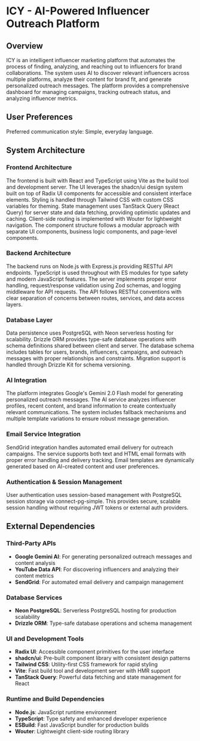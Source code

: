 # ICY - AI-Powered Influencer Outreach Platform

## Overview

ICY is an intelligent influencer marketing platform that automates the process of finding, analyzing, and reaching out to influencers for brand collaborations. The system uses AI to discover relevant influencers across multiple platforms, analyze their content for brand fit, and generate personalized outreach messages. The platform provides a comprehensive dashboard for managing campaigns, tracking outreach status, and analyzing influencer metrics.

## User Preferences

Preferred communication style: Simple, everyday language.

## System Architecture

### Frontend Architecture
The frontend is built with React and TypeScript using Vite as the build tool and development server. The UI leverages the shadcn/ui design system built on top of Radix UI components for accessible and consistent interface elements. Styling is handled through Tailwind CSS with custom CSS variables for theming. State management uses TanStack Query (React Query) for server state and data fetching, providing optimistic updates and caching. Client-side routing is implemented with Wouter for lightweight navigation. The component structure follows a modular approach with separate UI components, business logic components, and page-level components.

### Backend Architecture  
The backend runs on Node.js with Express.js providing RESTful API endpoints. TypeScript is used throughout with ES modules for type safety and modern JavaScript features. The server implements proper error handling, request/response validation using Zod schemas, and logging middleware for API requests. The API follows RESTful conventions with clear separation of concerns between routes, services, and data access layers.

### Database Layer
Data persistence uses PostgreSQL with Neon serverless hosting for scalability. Drizzle ORM provides type-safe database operations with schema definitions shared between client and server. The database schema includes tables for users, brands, influencers, campaigns, and outreach messages with proper relationships and constraints. Migration support is handled through Drizzle Kit for schema versioning.

### AI Integration
The platform integrates Google's Gemini 2.0 Flash model for generating personalized outreach messages. The AI service analyzes influencer profiles, recent content, and brand information to create contextually relevant communications. The system includes fallback mechanisms and multiple template variations to ensure robust message generation.

### Email Service Integration
SendGrid integration handles automated email delivery for outreach campaigns. The service supports both text and HTML email formats with proper error handling and delivery tracking. Email templates are dynamically generated based on AI-created content and user preferences.

### Authentication & Session Management
User authentication uses session-based management with PostgreSQL session storage via connect-pg-simple. This provides secure, scalable session handling without requiring JWT tokens or external auth providers.

## External Dependencies

### Third-Party APIs
- **Google Gemini AI**: For generating personalized outreach messages and content analysis
- **YouTube Data API**: For discovering influencers and analyzing their content metrics  
- **SendGrid**: For automated email delivery and campaign management

### Database Services
- **Neon PostgreSQL**: Serverless PostgreSQL hosting for production scalability
- **Drizzle ORM**: Type-safe database operations and schema management

### UI and Development Tools
- **Radix UI**: Accessible component primitives for the user interface
- **shadcn/ui**: Pre-built component library with consistent design patterns
- **Tailwind CSS**: Utility-first CSS framework for rapid styling
- **Vite**: Fast build tool and development server with HMR support
- **TanStack Query**: Powerful data fetching and state management for React

### Runtime and Build Dependencies
- **Node.js**: JavaScript runtime environment
- **TypeScript**: Type safety and enhanced developer experience
- **ESBuild**: Fast JavaScript bundler for production builds
- **Wouter**: Lightweight client-side routing library